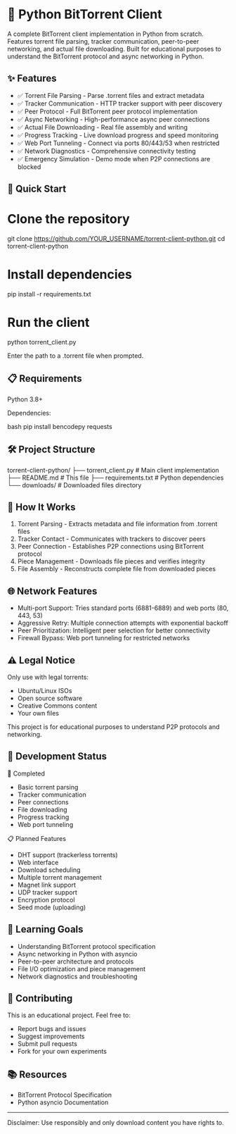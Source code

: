 # 🧲 Python BitTorrent Client

A complete BitTorrent client implementation in Python from scratch. 
Features torrent file parsing, tracker communication, peer-to-peer networking, 
and actual file downloading. Built for educational purposes to understand 
the BitTorrent protocol and async networking in Python.

## ✨ Features

- ✅ Torrent File Parsing - Parse .torrent files and extract metadata
- ✅ Tracker Communication - HTTP tracker support with peer discovery  
- ✅ Peer Protocol - Full BitTorrent peer protocol implementation
- ✅ Async Networking - High-performance async peer connections
- ✅ Actual File Downloading - Real file assembly and writing
- ✅ Progress Tracking - Live download progress and speed monitoring
- ✅ Web Port Tunneling - Connect via ports 80/443/53 when restricted
- ✅ Network Diagnostics - Comprehensive connectivity testing
- ✅ Emergency Simulation - Demo mode when P2P connections are blocked

## 🚀 Quick Start

# Clone the repository
git clone https://github.com/YOUR_USERNAME/torrent-client-python.git
cd torrent-client-python

# Install dependencies
pip install -r requirements.txt

# Run the client
python torrent_client.py

Enter the path to a .torrent file when prompted.

## 📋 Requirements

Python 3.8+

Dependencies:

bash
pip install bencodepy requests

## 🛠️ Project Structure

torrent-client-python/
├── torrent_client.py     # Main client implementation
├── README.md            # This file
├── requirements.txt     # Python dependencies
└── downloads/          # Downloaded files directory

## 🔧 How It Works

1. Torrent Parsing - Extracts metadata and file information from .torrent files
2. Tracker Contact - Communicates with trackers to discover peers
3. Peer Connection - Establishes P2P connections using BitTorrent protocol
4. Piece Management - Downloads file pieces and verifies integrity
5. File Assembly - Reconstructs complete file from downloaded pieces

## 🌐 Network Features

- Multi-port Support: Tries standard ports (6881-6889) and web ports (80, 443, 53)
- Aggressive Retry: Multiple connection attempts with exponential backoff
- Peer Prioritization: Intelligent peer selection for better connectivity
- Firewall Bypass: Web port tunneling for restricted networks

## ⚠️ Legal Notice

Only use with legal torrents:
- Ubuntu/Linux ISOs
- Open source software  
- Creative Commons content
- Your own files

This project is for educational purposes to understand P2P protocols and networking.

## 🚧 Development Status

🔄 Completed
- Basic torrent parsing
- Tracker communication
- Peer connections
- File downloading
- Progress tracking
- Web port tunneling

📋 Planned Features
- DHT support (trackerless torrents)
- Web interface
- Download scheduling  
- Multiple torrent management
- Magnet link support
- UDP tracker support
- Encryption protocol
- Seed mode (uploading)

## 🎯 Learning Goals

- Understanding BitTorrent protocol specification
- Async networking in Python with asyncio
- Peer-to-peer architecture and protocols  
- File I/O optimization and piece management
- Network diagnostics and troubleshooting

## 🤝 Contributing

This is an educational project. Feel free to:
- Report bugs and issues
- Suggest improvements
- Submit pull requests
- Fork for your own experiments

## 📚 Resources

- BitTorrent Protocol Specification
- Python asyncio Documentation

---

Disclaimer: Use responsibly and only download content you have rights to.
